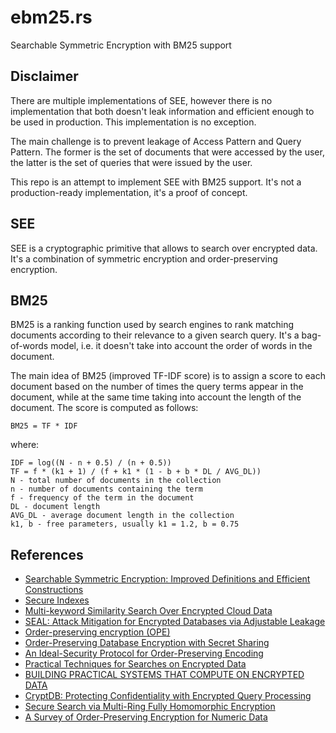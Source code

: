 # ebm25.rs
Searchable Symmetric Encryption with BM25 support 

## Disclaimer

There are multiple implementations of SEE, however there is no implementation that both doesn't leak information and efficient enough to be used in production. This implementation is no exception.

The main challenge is to prevent leakage of Access Pattern and Query Pattern. The former is the set of documents that were accessed by the user, the latter is the set of queries that were issued by the user. 

This repo is an attempt to implement SEE with BM25 support. It's not a production-ready implementation, it's a proof of concept.

## SEE

SEE is a cryptographic primitive that allows to search over encrypted data. It's a combination of symmetric encryption and order-preserving encryption.

## BM25

BM25 is a ranking function used by search engines to rank matching documents according to their relevance to a given search query. It's a bag-of-words model, i.e. it doesn't take into account the order of words in the document.

The main idea of BM25 (improved TF-IDF score) is to assign a score to each document based on the number of times the query terms appear in the document, while at the same time taking into account the length of the document. The score is computed as follows:

```BM25 = TF * IDF```

where:

```
IDF = log((N - n + 0.5) / (n + 0.5))
TF = f * (k1 + 1) / (f + k1 * (1 - b + b * DL / AVG_DL))
N - total number of documents in the collection
n - number of documents containing the term
f - frequency of the term in the document
DL - document length
AVG_DL - average document length in the collection
k1, b - free parameters, usually k1 = 1.2, b = 0.75
```

## References

- [Searchable Symmetric Encryption: Improved Definitions and Efficient Constructions](https://eprint.iacr.org/2006/210.pdf)
- [Secure Indexes](https://eprint.iacr.org/2003/216.pdf)
- [Multi-keyword Similarity Search Over Encrypted Cloud Data](https://eprint.iacr.org/2015/137.pdf)
- [SEAL: Attack Mitigation for Encrypted Databases via Adjustable Leakage](https://eprint.iacr.org/2019/811.pdf)
- [Order-preserving encryption (OPE)](https://github.com/sentclose/ope)
- [Order-Preserving Database Encryption with Secret Sharing](https://arxiv.org/pdf/2301.04370.pdf)
- [An Ideal-Security Protocol for Order-Preserving Encoding](https://people.csail.mit.edu/nickolai/papers/popa-mope-eprint.pdf)
- [Practical Techniques for Searches on Encrypted Data](https://people.eecs.berkeley.edu/~dawnsong/papers/se.pdf)
- [BUILDING PRACTICAL SYSTEMS THAT COMPUTE ON ENCRYPTED DATA](https://people.eecs.berkeley.edu/~raluca/Thesis.pdf)
- [CryptDB: Protecting Confidentiality with Encrypted Query Processing](http://people.csail.mit.edu/nickolai/papers/raluca-cryptdb.pdf)
- [Secure Search via Multi-Ring Fully Homomorphic Encryption](https://eprint.iacr.org/2018/245.pdf)
- [A Survey of Order-Preserving Encryption for Numeric Data](https://arxiv.org/pdf/1801.09933.pdf)